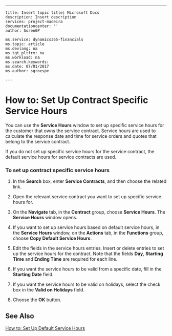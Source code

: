 ---
    title: Insert topic title| Microsoft Docs
    description: Insert description
    services: project-madeira
    documentationcenter: ''
    author: SorenGP

    ms.service: dynamics365-financials
    ms.topic: article
    ms.devlang: na
    ms.tgt_pltfrm: na
    ms.workload: na
    ms.search.keywords:
    ms.date: 07/01/2017
    ms.author: sgroespe

    ---
# How to: Set Up Contract Specific Service Hours
You can use the **Service Hours** window to set up specific service hours for the customer that owns the service contract. Service hours are used to calculate the response date and time for service orders and quotes that belong to the service contract.  
  
 If you do not set up specific service hours for the service contract, the default service hours for service contracts are used.  
  
### To set up contract specific service hours  
  
1.  In the **Search** box, enter **Service Contracts**, and then choose the related link.  
  
2.  Open the relevant service contract you want to set up specific service hours for.  
  
3.  On the **Navigate** tab, in the **Contract** group, choose **Service Hours**. The **Service Hours** window opens.  
  
4.  If you want to set up service hours based on default service hours, in the **Service Hours** window, on the **Actions** tab, in the **Functions** group, choose **Copy Default Service Hours**.  
  
5.  Edit the fields in the service hours entries. Insert or delete entries to set up the service hours for the contract. Note that the fields **Day**, **Starting Time** and **Ending Time** are required for each line.  
  
6.  If you want the service hours to be valid from a specific date, fill in the **Starting Date** field.  
  
7.  If you want the service hours to be valid on holidays, select the check box in the **Valid on Holidays** field.  
  
8.  Choose the **OK** button.  
  
## See Also  
 [How to: Set Up Default Service Hours](../Service/how-to-set-up-default-service-hours.md)